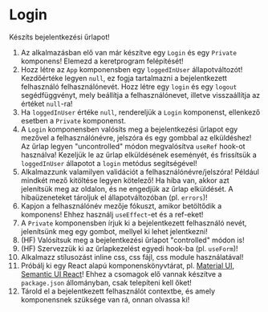 # Login

Készíts bejelentkezési űrlapot!

1. Az alkalmazásban elő van már készítve egy `Login` és egy `Private` komponens! Elemezd a keretprogram felépítését!
2. Hozz létre az `App` komponensben egy `loggedInUser` állapotváltozót! Kezdőértéke legyen `null`, ez fogja tartalmazni a bejelentkezett felhasználó felhasználónevét. Hozz létre egy `login` és egy `logout` segédfüggvényt, mely beállítja a felhasználónevet, illetve visszaállítja az értéket `null`-ra!
3. Ha `loggedInUser` értéke `null`, rendereljük a `Login` komponenst, ellenkező esetben a `Private` komponenst.
4. A `Login` komponensben valósíts meg a bejelentkezési űrlapot egy mezővel a felhasználónévre, jelszóra és egy gombbal az elküldéshez! Az űrlap legyen "uncontrolled" módon megvalósítva `useRef` hook-ot használva! Kezeljük le az űrlap elküldésének eseményét, és frissítsük a `loggedInUser` állapotot a `login` metódus segítségével!
5. Alkalmazzunk valamilyen validációt a felhasználónévre/jelszóra! Például mindkét mező kitöltése legyen kötelező! Ha hiba van, akkor azt jelenítsük meg az oldalon, és ne engedjük az űrlap elküldését. A hibaüzeneteket tároljuk el állapotváltozóban (pl. `errors`)!
6. Kapjon a felhasználónév mezője fókuszt, amikor betöltődik a komponens! Ehhez használj `useEffect`-et és a ref-eket!
7. A `Private` komponensben írjuk ki a bejelentkezett felhasználó nevét, jelenítsünk meg egy gombot, mellyel ki lehet jelentkezni!
8. (HF) Valósítsuk meg a bejelentkezési űrlapot "controlled" módon is!
9. (HF) Szervezzük ki az űrlapkezelést egyedi hook-ba (pl. `useForm`)!
10. Alkalmazz stílusozást inline css, css fájl, css module használatával!
11. Próbálj ki egy React alapú komponenskönyvtárat, pl. [Material UI](https://mui.com/), [Semantic UI React](https://react.semantic-ui.com/)! Ehhez a csomagok elő vannak készítve a `package.json` állományban, csak telepíteni kell őket!
12. Tárold el a bejelentkezett felhasználót contextbe, és amely komponensnek szüksége van rá, onnan olvassa ki!
